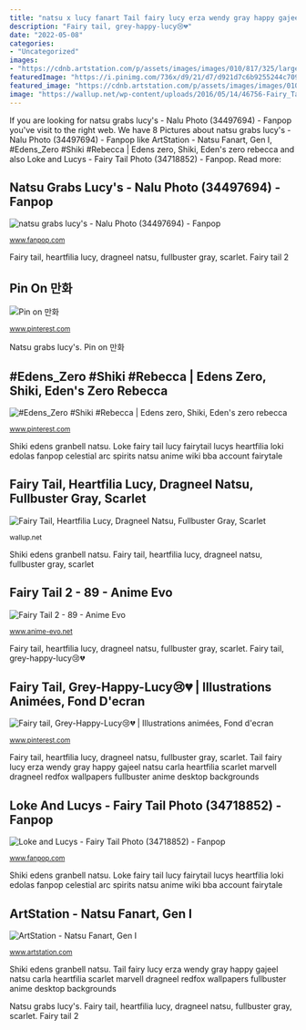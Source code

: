 ```yaml
---
title: "natsu x lucy fanart Tail fairy lucy erza wendy gray happy gajeel natsu carla heartfilia scarlet marvell dragneel redfox wallpapers fullbuster anime desktop backgrounds"
description: "Fairy tail, grey-happy-lucy😢💔"
date: "2022-05-08"
categories:
- "Uncategorized"
images:
- "https://cdnb.artstation.com/p/assets/images/images/010/817/325/large/gen-ishihara-natsu-03.jpg?1526390474"
featuredImage: "https://i.pinimg.com/736x/d9/21/d7/d921d7c6b9255244c709e1229914e5af.jpg"
featured_image: "https://cdnb.artstation.com/p/assets/images/images/010/817/325/large/gen-ishihara-natsu-03.jpg?1526390474"
image: "https://wallup.net/wp-content/uploads/2016/05/14/46756-Fairy_Tail-Heartfilia_Lucy-Dragneel_Natsu-Fullbuster_Gray-Scarlet_Erza-Gajeel_Redfox-Marvell_Wendy-Carla-Happy_Fairy_Tail.jpg"
---
```


If you are looking for natsu grabs lucy&#039;s - Nalu Photo (34497694) - Fanpop you've visit to the right web. We have 8 Pictures about natsu grabs lucy&#039;s - Nalu Photo (34497694) - Fanpop like ArtStation - Natsu Fanart, Gen I, #Edens_Zero #Shiki #Rebecca | Edens zero, Shiki, Eden&#039;s zero rebecca and also Loke and Lucys - Fairy Tail Photo (34718852) - Fanpop. Read more:

## Natsu Grabs Lucy&#039;s - Nalu Photo (34497694) - Fanpop

![natsu grabs lucy&#039;s - Nalu Photo (34497694) - Fanpop](http://images6.fanpop.com/image/photos/34400000/natsu-grabs-lucy-s-nalu-34497694-800-1138.jpg "Tail fairy lucy erza wendy gray happy gajeel natsu carla heartfilia scarlet marvell dragneel redfox wallpapers fullbuster anime desktop backgrounds")

<small>www.fanpop.com</small>

Fairy tail, heartfilia lucy, dragneel natsu, fullbuster gray, scarlet. Fairy tail 2

## Pin On 만화

![Pin on 만화](https://i.pinimg.com/736x/d9/21/d7/d921d7c6b9255244c709e1229914e5af.jpg "Shiki edens granbell natsu")

<small>www.pinterest.com</small>

Natsu grabs lucy&#039;s. Pin on 만화

## #Edens_Zero #Shiki #Rebecca | Edens Zero, Shiki, Eden&#039;s Zero Rebecca

![#Edens_Zero #Shiki #Rebecca | Edens zero, Shiki, Eden&#039;s zero rebecca](https://i.pinimg.com/736x/24/9c/1e/249c1e31bfed0fe929aab91fa5de739b.jpg "Tail fairy lucy erza wendy gray happy gajeel natsu carla heartfilia scarlet marvell dragneel redfox wallpapers fullbuster anime desktop backgrounds")

<small>www.pinterest.com</small>

Shiki edens granbell natsu. Loke fairy tail lucy fairytail lucys heartfilia loki edolas fanpop celestial arc spirits natsu anime wiki bba account fairytale

## Fairy Tail, Heartfilia Lucy, Dragneel Natsu, Fullbuster Gray, Scarlet

![Fairy Tail, Heartfilia Lucy, Dragneel Natsu, Fullbuster Gray, Scarlet](https://wallup.net/wp-content/uploads/2016/05/14/46756-Fairy_Tail-Heartfilia_Lucy-Dragneel_Natsu-Fullbuster_Gray-Scarlet_Erza-Gajeel_Redfox-Marvell_Wendy-Carla-Happy_Fairy_Tail.jpg "Natsu fanart artstation artwork")

<small>wallup.net</small>

Shiki edens granbell natsu. Fairy tail, heartfilia lucy, dragneel natsu, fullbuster gray, scarlet

## Fairy Tail 2 - 89 - Anime Evo

![Fairy Tail 2 - 89 - Anime Evo](http://www.anime-evo.net/wp-content/uploads/2015/12/Fairy-Tail-S2-89-f1.jpg "Pin on 만화")

<small>www.anime-evo.net</small>

Fairy tail, heartfilia lucy, dragneel natsu, fullbuster gray, scarlet. Fairy tail, grey-happy-lucy😢💔

## Fairy Tail, Grey-Happy-Lucy😢💔 | Illustrations Animées, Fond D&#039;ecran

![Fairy tail, Grey-Happy-Lucy😢💔 | Illustrations animées, Fond d&#039;ecran](https://i.pinimg.com/736x/fe/bf/84/febf84afa7285c7399f2836434058414.jpg "Shiki edens granbell natsu")

<small>www.pinterest.com</small>

Fairy tail, heartfilia lucy, dragneel natsu, fullbuster gray, scarlet. Tail fairy lucy erza wendy gray happy gajeel natsu carla heartfilia scarlet marvell dragneel redfox wallpapers fullbuster anime desktop backgrounds

## Loke And Lucys - Fairy Tail Photo (34718852) - Fanpop

![Loke and Lucys - Fairy Tail Photo (34718852) - Fanpop](http://images6.fanpop.com/image/photos/34700000/Loke-and-Lucys-fairy-tail-34718852-1000-566.jpg "Fairy tail 2")

<small>www.fanpop.com</small>

Shiki edens granbell natsu. Loke fairy tail lucy fairytail lucys heartfilia loki edolas fanpop celestial arc spirits natsu anime wiki bba account fairytale

## ArtStation - Natsu Fanart, Gen I

![ArtStation - Natsu Fanart, Gen I](https://cdnb.artstation.com/p/assets/images/images/010/817/325/large/gen-ishihara-natsu-03.jpg?1526390474 "Natsu fanart artstation artwork")

<small>www.artstation.com</small>

Shiki edens granbell natsu. Tail fairy lucy erza wendy gray happy gajeel natsu carla heartfilia scarlet marvell dragneel redfox wallpapers fullbuster anime desktop backgrounds

Natsu grabs lucy&#039;s. Fairy tail, heartfilia lucy, dragneel natsu, fullbuster gray, scarlet. Fairy tail 2
